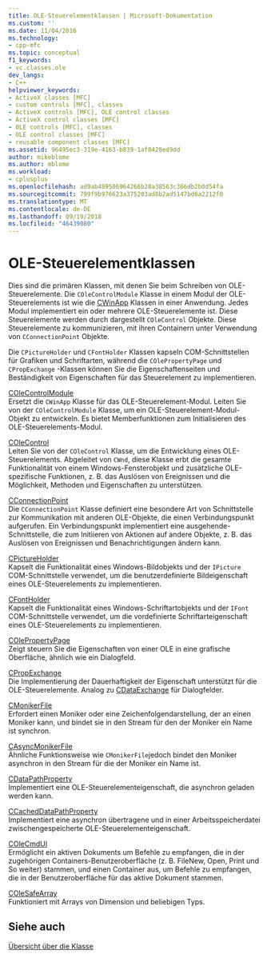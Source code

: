 ```yaml
---
title: OLE-Steuerelementklassen | Microsoft-Dokumentation
ms.custom: ''
ms.date: 11/04/2016
ms.technology:
- cpp-mfc
ms.topic: conceptual
f1_keywords:
- vc.classes.ole
dev_langs:
- C++
helpviewer_keywords:
- ActiveX classes [MFC]
- custom controls [MFC], classes
- ActiveX controls [MFC], OLE control classes
- ActiveX control classes [MFC]
- OLE controls [MFC], classes
- OLE control classes [MFC]
- reusable component classes [MFC]
ms.assetid: 96495ec3-319e-4163-b839-1af0428ed9dd
author: mikeblome
ms.author: mblome
ms.workload:
- cplusplus
ms.openlocfilehash: ad9ab489506964266b28a38563c366db2b0d54fa
ms.sourcegitcommit: 799f9b976623a375203ad8b2ad5147bd6a2212f0
ms.translationtype: MT
ms.contentlocale: de-DE
ms.lasthandoff: 09/19/2018
ms.locfileid: "46439080"
---
```

# <a name="ole-control-classes"></a>OLE-Steuerelementklassen

Dies sind die primären Klassen, mit denen Sie beim Schreiben von OLE-Steuerelemente. Die `COleControlModule` Klasse in einem Modul der OLE-Steuerelements ist wie die [CWinApp](../mfc/reference/cwinapp-class.md) Klassen in einer Anwendung. Jedes Modul implementiert ein oder mehrere OLE-Steuerelemente ist. Diese Steuerelemente werden durch dargestellt `COleControl` Objekte. Diese Steuerelemente zu kommunizieren, mit ihren Containern unter Verwendung von `CConnectionPoint` Objekte.

Die `CPictureHolder` und `CFontHolder` Klassen kapseln COM-Schnittstellen für Grafiken und Schriftarten, während die `COlePropertyPage` und `CPropExchange` -Klassen können Sie die Eigenschaftenseiten und Beständigkeit von Eigenschaften für das Steuerelement zu implementieren.

[COleControlModule](../mfc/reference/colecontrolmodule-class.md)<br/>
Ersetzt die `CWinApp` Klasse für das OLE-Steuerelement-Modul. Leiten Sie von der `COleControlModule` Klasse, um ein OLE-Steuerelement-Modul-Objekt zu entwickeln. Es bietet Memberfunktionen zum Initialisieren des OLE-Steuerelements-Modul.

[COleControl](../mfc/reference/colecontrol-class.md)<br/>
Leiten Sie von der `COleControl` Klasse, um die Entwicklung eines OLE-Steuerelements. Abgeleitet von `CWnd`, diese Klasse erbt die gesamte Funktionalität von einem Windows-Fensterobjekt und zusätzliche OLE-spezifische Funktionen, z. B. das Auslösen von Ereignissen und die Möglichkeit, Methoden und Eigenschaften zu unterstützen.

[CConnectionPoint](../mfc/reference/cconnectionpoint-class.md)<br/>
Die `CConnectionPoint` Klasse definiert eine besondere Art von Schnittstelle zur Kommunikation mit anderen OLE-Objekte, die einen Verbindungspunkt aufgerufen. Ein Verbindungspunkt implementiert eine ausgehende-Schnittstelle, die zum Initiieren von Aktionen auf andere Objekte, z. B. das Auslösen von Ereignissen und Benachrichtigungen ändern kann.

[CPictureHolder](../mfc/reference/cpictureholder-class.md)<br/>
Kapselt die Funktionalität eines Windows-Bildobjekts und der `IPicture` COM-Schnittstelle verwendet, um die benutzerdefinierte Bildeigenschaft eines OLE-Steuerelements zu implementieren.

[CFontHolder](../mfc/reference/cfontholder-class.md)<br/>
Kapselt die Funktionalität eines Windows-Schriftartobjekts und der `IFont` COM-Schnittstelle verwendet, um die vordefinierte Schriftarteigenschaft eines OLE-Steuerelements zu implementieren.

[COlePropertyPage](../mfc/reference/colepropertypage-class.md)<br/>
Zeigt steuern Sie die Eigenschaften von einer OLE in eine grafische Oberfläche, ähnlich wie ein Dialogfeld.

[CPropExchange](../mfc/reference/cpropexchange-class.md)<br/>
Die Implementierung der Dauerhaftigkeit der Eigenschaft unterstützt für die OLE-Steuerelemente. Analog zu [CDataExchange](../mfc/reference/cdataexchange-class.md) für Dialogfelder.

[CMonikerFile](../mfc/reference/cmonikerfile-class.md)<br/>
Erfordert einen Moniker oder eine Zeichenfolgendarstellung, der an einen Moniker kann, und bindet sie in den Stream für den der Moniker ein Name ist synchron.

[CAsyncMonikerFile](../mfc/reference/casyncmonikerfile-class.md)<br/>
Ähnliche Funktionsweise wie `CMonikerFile`jedoch bindet den Moniker asynchron in den Stream für die der Moniker ein Name ist.

[CDataPathProperty](../mfc/reference/cdatapathproperty-class.md)<br/>
Implementiert eine OLE-Steuerelementeigenschaft, die asynchron geladen werden kann.

[CCachedDataPathProperty](../mfc/reference/ccacheddatapathproperty-class.md)<br/>
Implementiert eine asynchron übertragene und in einer Arbeitsspeicherdatei zwischengespeicherte OLE-Steuerelementeigenschaft.

[COleCmdUI](../mfc/reference/colecmdui-class.md)<br/>
Ermöglicht ein aktiven Dokuments um Befehle zu empfangen, die in der zugehörigen Containers-Benutzeroberfläche (z. B. FileNew, Open, Print und So weiter) stammen, und einen Container aus, um Befehle zu empfangen, die in der Benutzeroberfläche für das aktive Dokument stammen.

[COleSafeArray](../mfc/reference/colesafearray-class.md)<br/>
Funktioniert mit Arrays von Dimension und beliebigen Typs.

## <a name="see-also"></a>Siehe auch

[Übersicht über die Klasse](../mfc/class-library-overview.md)

